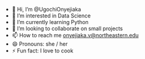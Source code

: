 - 👋 Hi, I’m @UgochiOnyejiaka
- 👀 I’m interested in Data Science
- 🌱 I’m currently learning Python
- 💞️ I’m looking to collaborate on small projects
- 📫 How to reach me onyejiaka.v@northeastern.edu
- 😄 Pronouns: she / her
- ⚡ Fun fact: I love to cook

<!---
UgochiOnyejiaka/UgochiOnyejiaka is a ✨ special ✨ repository because its `README.md` (this file) appears on your GitHub profile.
You can click the Preview link to take a look at your changes.
--->
